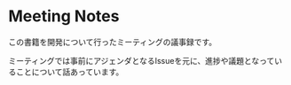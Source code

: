 # Meeting Notes

この書籍を開発について行ったミーティングの議事録です。

ミーティングでは事前にアジェンダとなるIssueを元に、進捗や議題となっていることについて話あっています。
